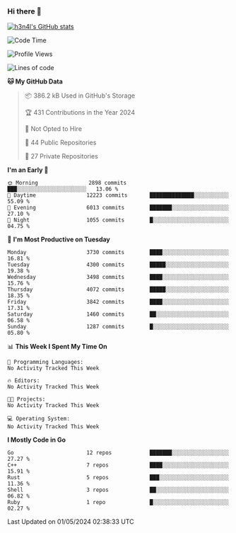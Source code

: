 ### Hi there 👋

[![h3n4l's GitHub stats](https://github-readme-stats.vercel.app/api?username=h3n4l&count_private=true&show_icons=true&theme=radical)](https://github.com/h3n4l/github-readme-stats)

<!--START_SECTION:waka-->
![Code Time](http://img.shields.io/badge/Code%20Time-1%2C866%20hrs%2044%20mins-blue)

![Profile Views](http://img.shields.io/badge/Profile%20Views-0-blue)

![Lines of code](https://img.shields.io/badge/From%20Hello%20World%20I%27ve%20Written-8.2%20million%20lines%20of%20code-blue)

**🐱 My GitHub Data** 

> 📦 386.2 kB Used in GitHub's Storage 
 > 
> 🏆 431 Contributions in the Year 2024
 > 
> 🚫 Not Opted to Hire
 > 
> 📜 44 Public Repositories 
 > 
> 🔑 27 Private Repositories 
 > 
**I'm an Early 🐤** 

```text
🌞 Morning                2898 commits        ███░░░░░░░░░░░░░░░░░░░░░░   13.06 % 
🌆 Daytime                12223 commits       ██████████████░░░░░░░░░░░   55.09 % 
🌃 Evening                6013 commits        ███████░░░░░░░░░░░░░░░░░░   27.10 % 
🌙 Night                  1055 commits        █░░░░░░░░░░░░░░░░░░░░░░░░   04.75 % 
```
📅 **I'm Most Productive on Tuesday** 

```text
Monday                   3730 commits        ████░░░░░░░░░░░░░░░░░░░░░   16.81 % 
Tuesday                  4300 commits        █████░░░░░░░░░░░░░░░░░░░░   19.38 % 
Wednesday                3498 commits        ████░░░░░░░░░░░░░░░░░░░░░   15.76 % 
Thursday                 4072 commits        █████░░░░░░░░░░░░░░░░░░░░   18.35 % 
Friday                   3842 commits        ████░░░░░░░░░░░░░░░░░░░░░   17.31 % 
Saturday                 1460 commits        ██░░░░░░░░░░░░░░░░░░░░░░░   06.58 % 
Sunday                   1287 commits        █░░░░░░░░░░░░░░░░░░░░░░░░   05.80 % 
```


📊 **This Week I Spent My Time On** 

```text
💬 Programming Languages: 
No Activity Tracked This Week

🔥 Editors: 
No Activity Tracked This Week

🐱‍💻 Projects: 
No Activity Tracked This Week

💻 Operating System: 
No Activity Tracked This Week
```

**I Mostly Code in Go** 

```text
Go                       12 repos            ███████░░░░░░░░░░░░░░░░░░   27.27 % 
C++                      7 repos             ████░░░░░░░░░░░░░░░░░░░░░   15.91 % 
Rust                     5 repos             ███░░░░░░░░░░░░░░░░░░░░░░   11.36 % 
Shell                    3 repos             ██░░░░░░░░░░░░░░░░░░░░░░░   06.82 % 
Ruby                     1 repo              █░░░░░░░░░░░░░░░░░░░░░░░░   02.27 % 
```




 Last Updated on 01/05/2024 02:38:33 UTC
<!--END_SECTION:waka-->

